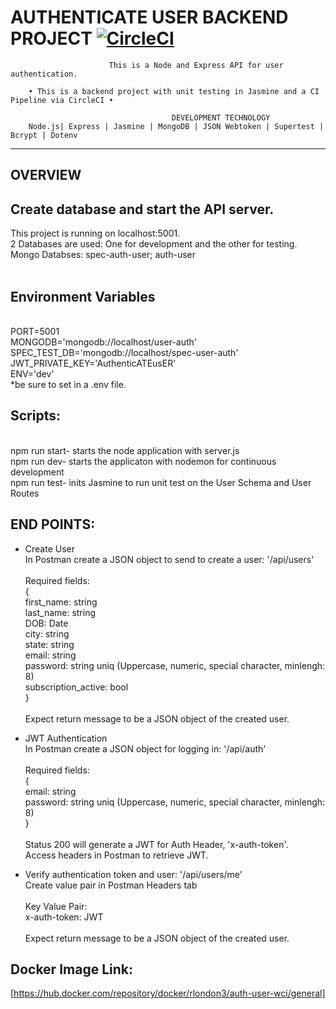 AUTHENTICATE USER BACKEND PROJECT [![CircleCI](https://dl.circleci.com/status-badge/img/gh/rlondon3/authenticate-user/tree/main.svg?style=svg)](https://dl.circleci.com/status-badge/redirect/gh/rlondon3/authenticate-user/tree/main)
=======================================================
                          This is a Node and Express API for user authentication.

        • This is a backend project with unit testing in Jasmine and a CI Pipeline via CircleCI •
      
                                        DEVELOPMENT TECHNOLOGY
        Node.js| Express | Jasmine | MongoDB | JSON Webtoken | Supertest | Bcrypt | Dotenv 
 ___________________________________________________________________

OVERVIEW
---------------------------
## Create database and start the API server. <br />
This project is running on localhost:5001.<br/>
2 Databases are used: One for development and the other for testing. <br/>
Mongo Databses: spec-auth-user; auth-user <br /><br/>
## Environment Variables
<br/> 
PORT=5001 <br />
MONGODB='mongodb://localhost/user-auth'<br />
SPEC_TEST_DB='mongodb://localhost/spec-user-auth'<br />
JWT_PRIVATE_KEY='AuthenticATEusER'<br />
ENV='dev'<br />
*be sure to set in a .env file.

## Scripts:
<br>
npm run start- starts the node application with server.js<br />
npm run dev- starts the applicaton with nodemon for continuous development<br/>
npm run test- inits Jasmine to run unit test on the User Schema and User Routes
 

## END POINTS: 
- Create User <br />
In Postman create a JSON object to send to create a user: '/api/users' <br /> <br />
Required fields: <br />
{<br />
first_name: string <br /> 
last_name: string <br />
DOB: Date <br />
city: string <br />
state: string <br />
email: string <br />
password: string uniq (Uppercase, numeric, special character, minlengh: 8) <br />
subscription_active: bool <br />
} <br /> <br />
Expect return message to be a JSON object of the created user.

- JWT Authentication <br />
In Postman create a JSON object for logging in: '/api/auth' <br /> <br />
Required fields: <br />
{<br />
email: string <br />
password: string uniq (Uppercase, numeric, special character, minlengh: 8) <br />
} <br /> <br />
Status 200 will generate a JWT for Auth Header, 'x-auth-token'.<br />
Access headers in Postman to retrieve JWT.<br />

- Verify authentication token and user: '/api/users/me' <br />
Create value pair in Postman Headers tab <br /> <br />
Key Value Pair: <br />
x-auth-token: JWT<retrieved token> <br /> <br />
Expect return message to be a JSON object of the created user. <br />
## Docker Image Link: <br />
[https://hub.docker.com/repository/docker/rlondon3/auth-user-wci/general]
